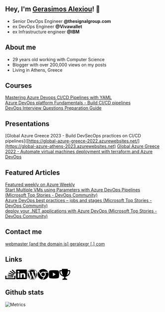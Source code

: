 
## Hey, I'm <a href="https://geralexgr.com" target="_blank">Gerasimos Alexiou</a>! 👋

- Senior DevOps Engineer **@thesignalgroup.com**
- ex DevOps Engineer  **@Vivawallet**  
- ex Infrastructure engineer **@IBM**


## About me
- 29 years old working with Computer Science  
- Blogger with over 200,000 views on my posts  
- Living in Athens, Greece

## Courses
[Mastering Azure Devops CI/CD Pipelines with YAML](https://www.udemy.com/course/mastering-azure-devops-cicd-pipelines-with-yaml)  
[Azure DevOps platform Fundamentals - Build CI/CD pipelines](https://www.udemy.com/course/azure-devops-platform-fundamentals-build-cicd-pipelines/)  
[DevOps Interview Questions Preparation Guide](https://www.udemy.com/course/devops-interview-questions-preparation-guide/)  


## Presentations
[Global Azure Greece 2023 - Build DevSecOps practices on CI/CD pipelines]([https://global-azure-greece-2022.azurewebsites.net/](https://global-azure-athens-2023.azurewebsites.net)
[Global Azure Greece 2022 - Automate virtual machines deployment with terraform and Azure DevOps](https://global-azure-greece-2022.azurewebsites.net/)

## Featured Articles
[Featured weekly on Azure Weekly](https://azureweekly.info)  
[Start Multiple VMs using Parameters with Azure DevOps Pipelines (Microsoft Top Stories - DevOps Community)](https://devblogs.microsoft.com/devops/top-stories-from-the-microsoft-devops-community-06-13-2022/)  
[Azure DevOps best practices – jobs and stages (Microsoft Top Stories - DevOps Community)](https://devblogs.microsoft.com/devops/top-stories-from-the-microsoft-devops-community-2022-02-18/)  
[deploy your .NET applications with Azure DevOps (Microsoft Top Stories - DevOps Community)](https://devblogs.microsoft.com/devops/top-stories-from-the-microsoft-devops-community-2022-01-28/)  




## Contact me

[webmaster [and the domain is] geralexgr [.] com](mailto:webmaster@geralexgr.com)

## Links




[<img align="left" alt="StackOverflow" width="35px" height="35px"  src="assets/stack-overflow-brands.svg" />][stackoverflow]
[<img align="left" alt="Linkedin" width="35px" height="35px"  src="assets/linkedin-brands.svg" />][linkedin]
[<img align="left" alt="blog" width="35px" height="35px"  src="assets/wordpress-brands.svg" />][blog]
[<img align="left" alt="site" width="35px" height="35px"  src="assets/chrome-brands.svg" />][site]
[<img align="left" alt="youtube" width="35px" height="35px"  src="assets/youtube-brands.svg" />][youtube]
[<img align="left" alt="youtube" width="35px" height="35px"  src="assets/trophy.svg" />][credly]

<br />
<br />


 ## Github stats
![Metrics](https://metrics.lecoq.io/geralexgr?template=classic&repositories.forks=true&isocalendar=1&languages=1&habits=1&gists=1&base=header%2C%20activity%2C%20community%2C%20repositories%2C%20metadata&base.indepth=false&base.hireable=false&isocalendar=false&isocalendar.duration=half-year&languages=false&languages.ignored=html%2Cjavascript&languages.limit=8&languages.threshold=0%25&languages.other=false&languages.colors=github&languages.sections=most-used&languages.indepth=false&languages.analysis.timeout=15&languages.categories=markup%2C%20programming&languages.recent.categories=markup%2C%20programming&languages.recent.load=300&languages.recent.days=14&habits=false&habits.from=200&habits.days=14&habits.facts=true&habits.charts=false&habits.charts.type=classic&habits.trim=false&habits.languages.limit=8&habits.languages.threshold=0%25&gists=false&config.timezone=Europe%2FAthens)

<!---
[![GeralexGR's GitHub stats](https://github-readme-stats.vercel.app/api?username=geralexgr)](https://github.com/geralexgr/github/blob/main/README.md)

[![Top Langs](https://github-readme-stats.vercel.app/api/top-langs/?username=geralexgr&layout=compact)](https://github.com/geralexgr/github/blob/main/README.md)
--->


[stackoverflow]: https://stackoverflow.com/users/1509124/geralexgr
[linkedin]: https://linkedin.com/in/geralexgr
[blog]: https://blog.geralexgr.com
[youtube]: https://www.youtube.com/@geralexgr
[site]: https://geralexgr.com
[credly]: https://www.credly.com/users/gerasimos.alexiou/badges
